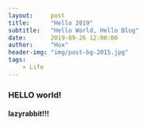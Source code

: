 ```yaml
---
layout:     post
title:      "Hello 2019"
subtitle:   "Hello World, Hello Blog"
date:       2019-09-26 12:00:00
author:     "Hux"
header-img: "img/post-bg-2015.jpg"
tags:
    - Life
---
```

### HELLO world!
#### lazyrabbit!!!
